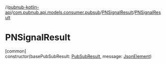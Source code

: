 //[pubnub-kotlin-api](../../../index.md)/[com.pubnub.api.models.consumer.pubsub](../index.md)/[PNSignalResult](index.md)/[PNSignalResult](-p-n-signal-result.md)

# PNSignalResult

[common]\
constructor(basePubSubResult: [PubSubResult](../-pub-sub-result/index.md), message: [JsonElement](../../com.pubnub.api/-json-element/index.md))
